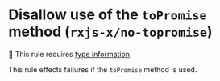 # Disallow use of the `toPromise` method (`rxjs-x/no-topromise`)

💭 This rule requires [type information](https://typescript-eslint.io/linting/typed-linting).

<!-- end auto-generated rule header -->

This rule effects failures if the `toPromise` method is used.
